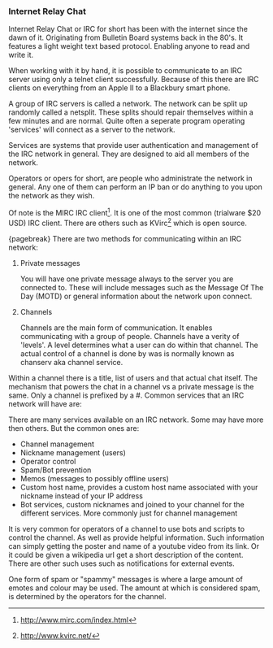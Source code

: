 ### Internet Relay Chat
Internet Relay Chat or IRC for short has been with the internet since the dawn of it. Originating from Bulletin Board systems back in the 80's. It features a light weight text based protocol. Enabling anyone to read and write it.

When working with it by hand, it is possible to communicate to an IRC server using only a telnet client successfully. Because of this there are IRC clients on everything from an Apple II to a Blackbury smart phone.

A group of IRC servers is called a network. The network can be split up randomly called a netsplit. These splits should repair themselves within a few minutes and are normal. Quite often a seperate program operating 'services' will connect as a server to the network.

Services are systems that provide user authentication and management of the IRC network in general. They are designed to aid all members of the network.

Operators or opers for short, are people who administrate the network in general. Any one of them can perform an IP ban or do anything to you upon the network as they wish.

Of note is the MIRC IRC client[^MIRCurl]. It is one of the most common (trialware $20 USD) IRC client. There are others such as KVirc[^KVircurl] which is open source.

[^MIRCurl]: http://www.mirc.com/index.html
[^KVircurl]: http://www.kvirc.net/

{pagebreak}
There are two methods for communicating within an IRC network:

1. Private messages

   You will have one private message always to the server you are connected to. These will include messages such as the Message Of The Day (MOTD) or general information about the network upon connect.
2. Channels

   Channels are the main form of communication. It enables communicating with a group of people. Channels have a verity of 'levels'. A level determines what a user can do within that channel. The actual control of a channel is done by was is normally known as chanserv aka channel service.

Within a channel there is a title, list of users and that actual chat itself. The mechanism that powers the chat in a channel vs a private message is the same. Only a channel is prefixed by a #.
Common services that an IRC network will have are:

There are many services available on an IRC network. Some may have more then others. But the common ones are:

* Channel management
* Nickname management (users)
* Operator control
* Spam/Bot prevention
* Memos (messages to possibly offline users)
* Custom host name, provides a custom host name associated with your nickname instead of your IP address
* Bot services, custom nicknames and joined to your channel for the different services. More commonly just for channel management

It is very common for operators of a channel to use bots and scripts to control the channel. As well as provide helpful information. Such information can simply getting the poster and name of a youtube video from its link. Or it could be given a wikipedia url get a short description of the content.
There are other such uses such as notifications for external events.

One form of spam or "spammy" messages is where a large amount of emotes and colour may be used. The amount at which is considered spam, is determined by the operators for the channel.